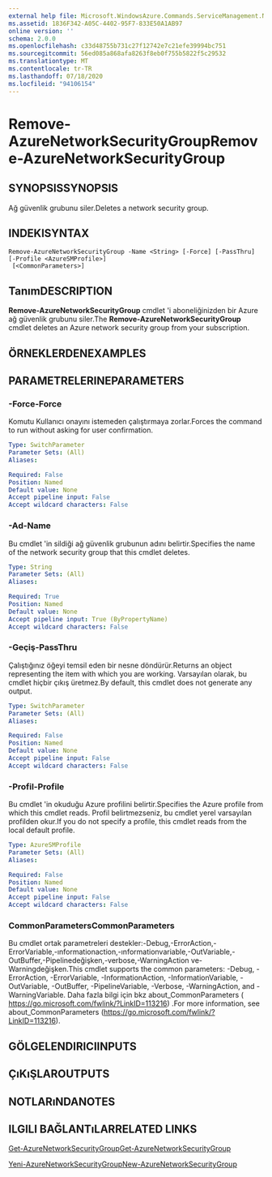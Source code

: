 ```yaml
---
external help file: Microsoft.WindowsAzure.Commands.ServiceManagement.Network.dll-Help.xml
ms.assetid: 1836F342-A05C-4402-95F7-833E50A1AB97
online version: ''
schema: 2.0.0
ms.openlocfilehash: c33d48755b731c27f12742e7c21efe39994bc751
ms.sourcegitcommit: 56ed085a868afa8263f8eb0f755b5822f5c29532
ms.translationtype: MT
ms.contentlocale: tr-TR
ms.lasthandoff: 07/18/2020
ms.locfileid: "94106154"
---
```

# <span data-ttu-id="08bbf-101">Remove-AzureNetworkSecurityGroup</span><span class="sxs-lookup"><span data-stu-id="08bbf-101">Remove-AzureNetworkSecurityGroup</span></span>

## <span data-ttu-id="08bbf-102">SYNOPSIS</span><span class="sxs-lookup"><span data-stu-id="08bbf-102">SYNOPSIS</span></span>
<span data-ttu-id="08bbf-103">Ağ güvenlik grubunu siler.</span><span class="sxs-lookup"><span data-stu-id="08bbf-103">Deletes a network security group.</span></span>

## <span data-ttu-id="08bbf-104">INDEKI</span><span class="sxs-lookup"><span data-stu-id="08bbf-104">SYNTAX</span></span>

```
Remove-AzureNetworkSecurityGroup -Name <String> [-Force] [-PassThru] [-Profile <AzureSMProfile>]
 [<CommonParameters>]
```

## <span data-ttu-id="08bbf-105">Tanım</span><span class="sxs-lookup"><span data-stu-id="08bbf-105">DESCRIPTION</span></span>
<span data-ttu-id="08bbf-106">**Remove-AzureNetworkSecurityGroup** cmdlet 'i aboneliğinizden bir Azure ağ güvenlik grubunu siler.</span><span class="sxs-lookup"><span data-stu-id="08bbf-106">The **Remove-AzureNetworkSecurityGroup** cmdlet deletes an Azure network security group from your subscription.</span></span>

## <span data-ttu-id="08bbf-107">ÖRNEKLERDEN</span><span class="sxs-lookup"><span data-stu-id="08bbf-107">EXAMPLES</span></span>

## <span data-ttu-id="08bbf-108">PARAMETRELERINE</span><span class="sxs-lookup"><span data-stu-id="08bbf-108">PARAMETERS</span></span>

### <span data-ttu-id="08bbf-109">-Force</span><span class="sxs-lookup"><span data-stu-id="08bbf-109">-Force</span></span>
<span data-ttu-id="08bbf-110">Komutu Kullanıcı onayını istemeden çalıştırmaya zorlar.</span><span class="sxs-lookup"><span data-stu-id="08bbf-110">Forces the command to run without asking for user confirmation.</span></span>

```yaml
Type: SwitchParameter
Parameter Sets: (All)
Aliases: 

Required: False
Position: Named
Default value: None
Accept pipeline input: False
Accept wildcard characters: False
```

### <span data-ttu-id="08bbf-111">-Ad</span><span class="sxs-lookup"><span data-stu-id="08bbf-111">-Name</span></span>
<span data-ttu-id="08bbf-112">Bu cmdlet 'in sildiği ağ güvenlik grubunun adını belirtir.</span><span class="sxs-lookup"><span data-stu-id="08bbf-112">Specifies the name of the network security group that this cmdlet deletes.</span></span>

```yaml
Type: String
Parameter Sets: (All)
Aliases: 

Required: True
Position: Named
Default value: None
Accept pipeline input: True (ByPropertyName)
Accept wildcard characters: False
```

### <span data-ttu-id="08bbf-113">-Geçiş</span><span class="sxs-lookup"><span data-stu-id="08bbf-113">-PassThru</span></span>
<span data-ttu-id="08bbf-114">Çalıştığınız öğeyi temsil eden bir nesne döndürür.</span><span class="sxs-lookup"><span data-stu-id="08bbf-114">Returns an object representing the item with which you are working.</span></span> <span data-ttu-id="08bbf-115">Varsayılan olarak, bu cmdlet hiçbir çıkış üretmez.</span><span class="sxs-lookup"><span data-stu-id="08bbf-115">By default, this cmdlet does not generate any output.</span></span>

```yaml
Type: SwitchParameter
Parameter Sets: (All)
Aliases: 

Required: False
Position: Named
Default value: None
Accept pipeline input: False
Accept wildcard characters: False
```

### <span data-ttu-id="08bbf-116">-Profil</span><span class="sxs-lookup"><span data-stu-id="08bbf-116">-Profile</span></span>
<span data-ttu-id="08bbf-117">Bu cmdlet 'in okuduğu Azure profilini belirtir.</span><span class="sxs-lookup"><span data-stu-id="08bbf-117">Specifies the Azure profile from which this cmdlet reads.</span></span> <span data-ttu-id="08bbf-118">Profil belirtmezseniz, bu cmdlet yerel varsayılan profilden okur.</span><span class="sxs-lookup"><span data-stu-id="08bbf-118">If you do not specify a profile, this cmdlet reads from the local default profile.</span></span>

```yaml
Type: AzureSMProfile
Parameter Sets: (All)
Aliases: 

Required: False
Position: Named
Default value: None
Accept pipeline input: False
Accept wildcard characters: False
```

### <span data-ttu-id="08bbf-119">CommonParameters</span><span class="sxs-lookup"><span data-stu-id="08bbf-119">CommonParameters</span></span>
<span data-ttu-id="08bbf-120">Bu cmdlet ortak parametreleri destekler:-Debug,-ErrorAction,-ErrorVariable,-ınformationaction,-ınformationvariable,-OutVariable,-OutBuffer,-Pipelinedeğişken,-verbose,-WarningAction ve-Warningdeğişken.</span><span class="sxs-lookup"><span data-stu-id="08bbf-120">This cmdlet supports the common parameters: -Debug, -ErrorAction, -ErrorVariable, -InformationAction, -InformationVariable, -OutVariable, -OutBuffer, -PipelineVariable, -Verbose, -WarningAction, and -WarningVariable.</span></span> <span data-ttu-id="08bbf-121">Daha fazla bilgi için bkz about_CommonParameters ( https://go.microsoft.com/fwlink/?LinkID=113216) .</span><span class="sxs-lookup"><span data-stu-id="08bbf-121">For more information, see about_CommonParameters (https://go.microsoft.com/fwlink/?LinkID=113216).</span></span>

## <span data-ttu-id="08bbf-122">GÖLGELENDIRICI</span><span class="sxs-lookup"><span data-stu-id="08bbf-122">INPUTS</span></span>

## <span data-ttu-id="08bbf-123">ÇıKıŞLAR</span><span class="sxs-lookup"><span data-stu-id="08bbf-123">OUTPUTS</span></span>

## <span data-ttu-id="08bbf-124">NOTLARıNDA</span><span class="sxs-lookup"><span data-stu-id="08bbf-124">NOTES</span></span>

## <span data-ttu-id="08bbf-125">ILGILI BAĞLANTıLAR</span><span class="sxs-lookup"><span data-stu-id="08bbf-125">RELATED LINKS</span></span>

[<span data-ttu-id="08bbf-126">Get-AzureNetworkSecurityGroup</span><span class="sxs-lookup"><span data-stu-id="08bbf-126">Get-AzureNetworkSecurityGroup</span></span>](./Get-AzureNetworkSecurityGroup.md)

[<span data-ttu-id="08bbf-127">Yeni-AzureNetworkSecurityGroup</span><span class="sxs-lookup"><span data-stu-id="08bbf-127">New-AzureNetworkSecurityGroup</span></span>](./New-AzureNetworkSecurityGroup.md)



